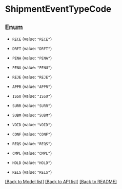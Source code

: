 # ShipmentEventTypeCode

## Enum


* `RECE` (value: `"RECE"`)

* `DRFT` (value: `"DRFT"`)

* `PENA` (value: `"PENA"`)

* `PENU` (value: `"PENU"`)

* `REJE` (value: `"REJE"`)

* `APPR` (value: `"APPR"`)

* `ISSU` (value: `"ISSU"`)

* `SURR` (value: `"SURR"`)

* `SUBM` (value: `"SUBM"`)

* `VOID` (value: `"VOID"`)

* `CONF` (value: `"CONF"`)

* `REQS` (value: `"REQS"`)

* `CMPL` (value: `"CMPL"`)

* `HOLD` (value: `"HOLD"`)

* `RELS` (value: `"RELS"`)


[[Back to Model list]](../README.md#documentation-for-models) [[Back to API list]](../README.md#documentation-for-api-endpoints) [[Back to README]](../README.md)


